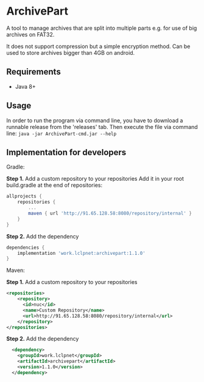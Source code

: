# ArchivePart
A tool to manage archives that are split into multiple parts e.g. for use of big archives on FAT32.

It does not support compression but a simple encryption method.
Can be used to store archives bigger than 4GB on android.

## Requirements
- Java 8+

## Usage
In order to run the program via command line, you have to download a runnable release from the 'releases' tab.
Then execute the file via command line:
`java -jar ArchivePart-cmd.jar --help`

## Implementation for developers
Gradle:

**Step 1.** Add a custom repository to your repositories
Add it in your root build.gradle at the end of repositories:
```gradle
allprojects {
	repositories {
		...
		maven { url 'http://91.65.128.58:8080/repository/internal' }
	}
}
```
**Step 2.** Add the dependency
```gradle
dependencies {
	implementation 'work.lclpnet:archivepart:1.1.0'
}
```

Maven:

**Step 1.** Add a custom repository to your repositories
```xml
<repositories>
    <repository>
      <id>nuc</id>
      <name>Custom Repository</name>
      <url>http://91.65.128.58:8080/repository/internal</url>
    </repository>
</repositories>
```
**Step 2.** Add the dependency
```xml
  <dependency>
    <groupId>work.lclpnet</groupId>
    <artifactId>archivepart</artifactId>
    <version>1.1.0</version>
  </dependency>
```
